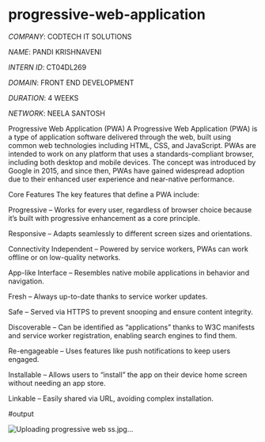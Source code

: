 # progressive-web-application

*COMPANY*: CODTECH IT SOLUTIONS

*NAME*: PANDI KRISHNAVENI

*INTERN ID*: CT04DL269

*DOMAIN*: FRONT END DEVELOPMENT

*DURATION*: 4 WEEKS

*NETWORK*: NEELA SANTOSH

Progressive Web Application (PWA)
A Progressive Web Application (PWA) is a type of application software delivered through the web, built using common web technologies including HTML, CSS, and JavaScript. PWAs are intended to work on any platform that uses a standards-compliant browser, including both desktop and mobile devices. The concept was introduced by Google in 2015, and since then, PWAs have gained widespread adoption due to their enhanced user experience and near-native performance.

Core Features
The key features that define a PWA include:

Progressive – Works for every user, regardless of browser choice because it’s built with progressive enhancement as a core principle.

Responsive – Adapts seamlessly to different screen sizes and orientations.

Connectivity Independent – Powered by service workers, PWAs can work offline or on low-quality networks.

App-like Interface – Resembles native mobile applications in behavior and navigation.

Fresh – Always up-to-date thanks to service worker updates.

Safe – Served via HTTPS to prevent snooping and ensure content integrity.

Discoverable – Can be identified as “applications” thanks to W3C manifests and service worker registration, enabling search engines to find them.

Re-engageable – Uses features like push notifications to keep users engaged.

Installable – Allows users to “install” the app on their device home screen without needing an app store.

Linkable – Easily shared via URL, avoiding complex installation.

#output


![Uploading progressive web ss.jpg…]()
